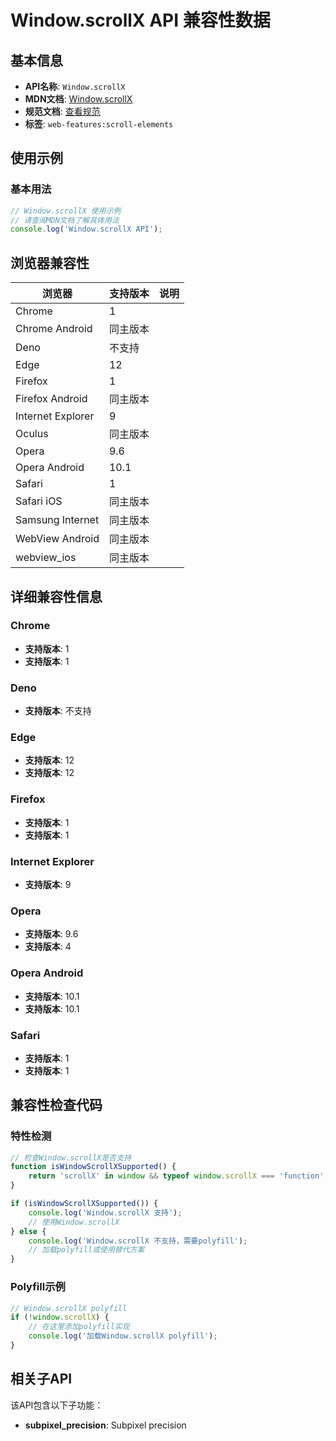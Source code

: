 # Window.scrollX API 兼容性数据

## 基本信息

- **API名称**: `Window.scrollX`
- **MDN文档**: [Window.scrollX](https://developer.mozilla.org/docs/Web/API/Window/scrollX)
- **规范文档**: [查看规范](https://drafts.csswg.org/cssom-view/#dom-window-scrollx)
- **标签**: `web-features:scroll-elements`

## 使用示例

### 基本用法

```javascript
// Window.scrollX 使用示例
// 请查阅MDN文档了解具体用法
console.log('Window.scrollX API');
```

## 浏览器兼容性

| 浏览器 | 支持版本 | 说明 |
|--------|----------|------|
| Chrome | 1 |  |
| Chrome Android | 同主版本 |  |
| Deno | 不支持 |  |
| Edge | 12 |  |
| Firefox | 1 |  |
| Firefox Android | 同主版本 |  |
| Internet Explorer | 9 |  |
| Oculus | 同主版本 |  |
| Opera | 9.6 |  |
| Opera Android | 10.1 |  |
| Safari | 1 |  |
| Safari iOS | 同主版本 |  |
| Samsung Internet | 同主版本 |  |
| WebView Android | 同主版本 |  |
| webview_ios | 同主版本 |  |

## 详细兼容性信息

### Chrome

- **支持版本**: 1
- **支持版本**: 1

### Deno

- **支持版本**: 不支持

### Edge

- **支持版本**: 12
- **支持版本**: 12

### Firefox

- **支持版本**: 1
- **支持版本**: 1

### Internet Explorer

- **支持版本**: 9

### Opera

- **支持版本**: 9.6
- **支持版本**: 4

### Opera Android

- **支持版本**: 10.1
- **支持版本**: 10.1

### Safari

- **支持版本**: 1
- **支持版本**: 1

## 兼容性检查代码

### 特性检测

```javascript
// 检查Window.scrollX是否支持
function isWindowScrollXSupported() {
    return 'scrollX' in window && typeof window.scrollX === 'function';
}

if (isWindowScrollXSupported()) {
    console.log('Window.scrollX 支持');
    // 使用Window.scrollX
} else {
    console.log('Window.scrollX 不支持，需要polyfill');
    // 加载polyfill或使用替代方案
}
```

### Polyfill示例

```javascript
// Window.scrollX polyfill
if (!window.scrollX) {
    // 在这里添加polyfill实现
    console.log('加载Window.scrollX polyfill');
}
```

## 相关子API

该API包含以下子功能：

- **subpixel_precision**: Subpixel precision

